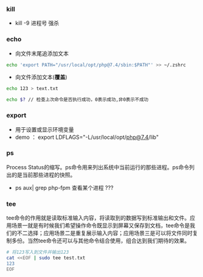 ### kill
* kill -9 进程号   强杀

### echo
* 向文件末尾追添加文本
``` sh
echo 'export PATH="/usr/local/opt/php@7.4/sbin:$PATH"' >> ~/.zshrc
```

* 向文件添加文本(**覆盖**)
``` sh
echo 123 > text.txt
```

```sh
echo $? // 检查上次命令是否执行成功，0表示成功,非0表示不成功
```



### export

* 用于设置或显示环境变量
* demo ： export LDFLAGS="-L/usr/local/opt/php@7.4/lib"

### ps
Process Status的缩写。ps命令用来列出系统中当前运行的那些进程。ps命令列出的是当前那些进程的快照。
* ps aux| grep php-fpm
查看某个进程  ???

### tee

tee命令的作用就是读取标准输入内容，将读取到的数据写到标准输出和文件。应用场景一就是有时候我们希望操作命令既显示到屏幕又保存到文档，tee命令是我们的不二选择；应用场景二是重复展示输入内容；应用场景三是可以将文件同时复制多份。当然tee命令还可以与其他命令结合使用，组合达到我们期待的效果。

```sh
# 将123写入到文件并输出123
cat <<EOF | sudo tee test.txt
123
EOF
```

